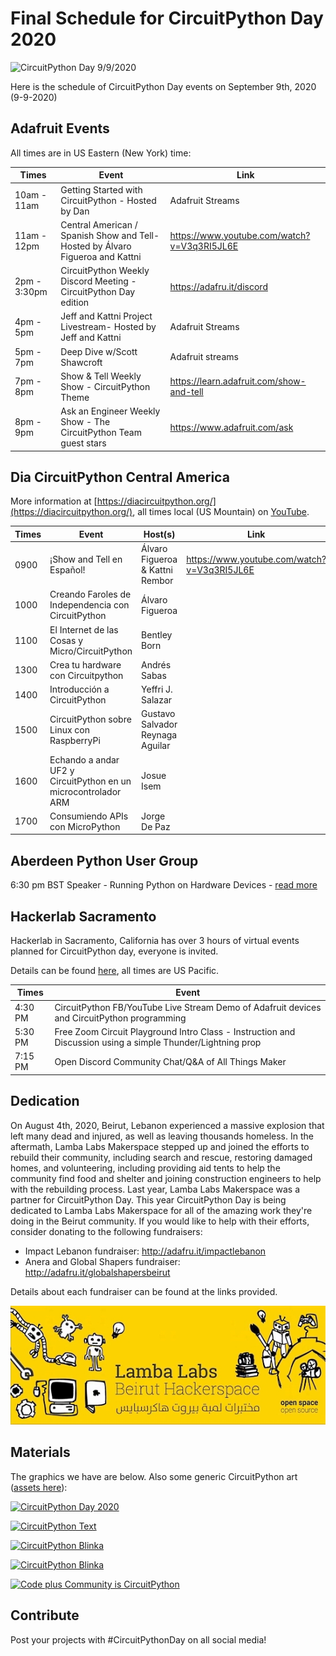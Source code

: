 # Final Schedule for CircuitPython Day 2020

<img width="550" src="assets/20200825/20200825cpday.jpg" alt="CircuitPython Day 9/9/2020">

Here is the schedule of CircuitPython Day events on September 9th, 2020 (9-9-2020)

## Adafruit Events

All times are in US Eastern (New York) time:

| Times | Event| Link |
|---|---|---|
| 10am - 11am	| Getting Started with CircuitPython - Hosted by Dan| Adafruit Streams |
| 11am - 12pm	| Central American / Spanish Show and Tell- Hosted by Álvaro Figueroa and Kattni| https://www.youtube.com/watch?v=V3q3RI5JL6E |
| 2pm - 3:30pm | CircuitPython Weekly Discord Meeting -	CircuitPython Day edition	| https://adafru.it/discord |
| 4pm - 5pm | Jeff and Kattni Project Livestream- Hosted by Jeff and Kattni | Adafruit Streams |
| 5pm - 7pm | Deep Dive w/Scott Shawcroft	| Adafruit streams | 
| 7pm - 8pm | Show & Tell Weekly Show	- CircuitPython Theme | https://learn.adafruit.com/show-and-tell |
| 8pm - 9pm | Ask an Engineer Weekly Show -	The CircuitPython Team guest stars |	https://www.adafruit.com/ask |

## Dia CircuitPython Central America

More information at [https://diacircuitpython.org/](https://diacircuitpython.org/), all times local (US Mountain) on [YouTube](https://www.youtube.com/channel/UCeZ-Wk1LyK2lnm5x4BCbyGA).

| Times | Event| Host(s) | Link |
|---|---|---|---|
| 0900 | ¡Show and Tell en Español! | Álvaro Figueroa & Kattni Rembor | https://www.youtube.com/watch?v=V3q3RI5JL6E |
| 1000 | Creando Faroles de Independencia con CircuitPython | Álvaro Figueroa |  |
| 1100 | El Internet de las Cosas y Micro/CircuitPython | Bentley Born | |
| 1300 | Crea tu hardware con Circuitpython | Andrés Sabas | |
| 1400 | Introducción a CircuitPython | Yeffri J. Salazar | |
| 1500 | CircuitPython sobre Linux con RaspberryPi | Gustavo Salvador Reynaga Aguilar | |
| 1600 | Echando a andar UF2 y CircuitPython en un microcontrolador ARM | Josue Isem | |
| 1700 | Consumiendo APIs con MicroPython | Jorge De Paz | |

## Aberdeen Python User Group

6:30 pm BST Speaker -  Running Python on Hardware Devices - [read more](https://ti.to/code-the-city/aberdeen-python-user-group-sept-2020)

## Hackerlab Sacramento

Hackerlab in Sacramento, California has over 3 hours of virtual events planned for CircuitPython day, everyone is invited.

Details can be found [here](https://www.hackerlab.org/en/blog/read/1376035664/hacker-lab-celebrates-circuit-python-day), all times are US Pacific.

| Times | Event|
|---|---|
| 4:30 PM | CircuitPython FB/YouTube Live Stream Demo of Adafruit devices and CircuitPython programming |
| 5:30 PM | Free Zoom Circuit Playground Intro Class - Instruction and Discussion using a simple Thunder/Lightning prop |
| 7:15 PM | Open Discord Community Chat/Q&A of All Things Maker |

##  Dedication

On August 4th, 2020, Beirut, Lebanon experienced a massive explosion that left many dead and injured, as well as leaving thousands homeless. 
In the aftermath, Lamba Labs Makerspace stepped up and joined the efforts to rebuild their community, including search and rescue, 
restoring damaged homes, and volunteering, including providing aid tents to help the community find food and shelter and 
joining construction engineers to help with the rebuilding process. Last year, Lamba Labs Makerspace was a partner for CircuitPython Day.
This year CircuitPython Day is being dedicated to Lamba Labs Makerspace for all of the amazing work they're doing in the Beirut community. 
If you would like to help with their efforts, consider donating to the following fundraisers:

* Impact Lebanon fundraiser: http://adafru.it/impactlebanon
* Anera and Global Shapers fundraiser: http://adafru.it/globalshapersbeirut

Details about each fundraiser can be found at the links provided.

[![Lamba Labs Makerspace](assets/20200908/20200908lamba.jpg)](https://twitter.com/LambaLabs)


## Materials

The graphics we have are below. Also some generic CircuitPython art ([assets here](https://github.com/adafruit/circuitpython-weekly-newsletter/tree/gh-pages/assets/CPday2020)):

[![CircuitPython Day 2020](assets/CPday2020/CPDay2020.jpg)](https://github.com/adafruit/circuitpython-weekly-newsletter/edit/gh-pages/circuitpythonday2020.md)

[![CircuitPython Text](assets/CPday2020/CircuitPython_Text.png)](https://github.com/adafruit/circuitpython-weekly-newsletter/edit/gh-pages/circuitpythonday2020.md)

[![CircuitPython Blinka](assets/CPday2020/adafruit_blinka.PNG)](https://github.com/adafruit/circuitpython-weekly-newsletter/edit/gh-pages/circuitpythonday2020.md)

[![CircuitPython Blinka](assets/CPday2020/blinka-transparent.png)](https://github.com/adafruit/circuitpython-weekly-newsletter/edit/gh-pages/circuitpythonday2020.md)

[![Code plus Community is CircuitPython](assets/CPday2020/code+community.jpg)](https://github.com/adafruit/circuitpython-weekly-newsletter/edit/gh-pages/circuitpythonday2020.md)

## Contribute

Post your projects with #CircuitPythonDay on all social media!
